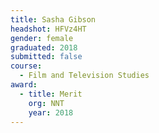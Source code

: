 ```yaml
---
title: Sasha Gibson
headshot: HFVz4HT
gender: female
graduated: 2018
submitted: false
course:
  - Film and Television Studies
award:
  - title: Merit
    org: NNT
    year: 2018
---
```

